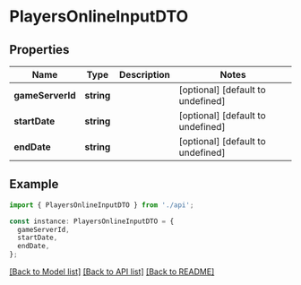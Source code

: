 # PlayersOnlineInputDTO

## Properties

| Name             | Type       | Description | Notes                             |
| ---------------- | ---------- | ----------- | --------------------------------- |
| **gameServerId** | **string** |             | [optional] [default to undefined] |
| **startDate**    | **string** |             | [optional] [default to undefined] |
| **endDate**      | **string** |             | [optional] [default to undefined] |

## Example

```typescript
import { PlayersOnlineInputDTO } from './api';

const instance: PlayersOnlineInputDTO = {
  gameServerId,
  startDate,
  endDate,
};
```

[[Back to Model list]](../README.md#documentation-for-models) [[Back to API list]](../README.md#documentation-for-api-endpoints) [[Back to README]](../README.md)
